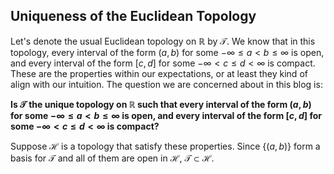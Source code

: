 ## Uniqueness of the Euclidean Topology

Let's denote the usual Euclidean topology on $\mathbb{R}$ by $\mathcal{T}$. We know that in this topology, every interval of the form $(a,b)$ for some $-\infty\leq a<b\leq \infty$ is open, and every interval of the form $[c,d]$ for some $-\infty<c\leq d<\infty$ is compact. These are the properties within our expectations, or at least they kind of align with our intuition. The question we are concerned about in this blog is:

<strong>Is $\mathcal{T}$ the unique topology on $\mathbb{R}$ such that every interval of the form $(a,b)$ for some $-\infty\leq a<b\leq \infty$ is open, and every interval of the form $[c,d]$ for some $-\infty<c\leq d<\infty$ is compact?</strong>

Suppose $\mathcal{H}$ is a topology that satisfy these properties. Since $\lbrace(a,b)\rbrace$ form a basis for $\mathcal{T}$ and all of them are open in $\mathcal{H}$, $\mathcal{T}\subset\mathcal{H}$.
